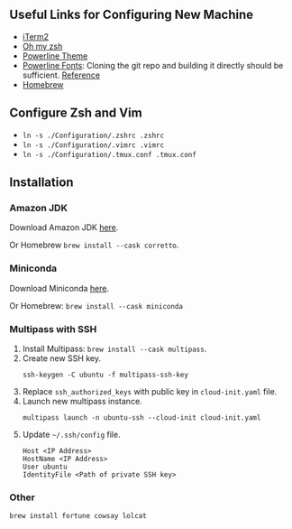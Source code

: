 ## Useful Links for Configuring New Machine
* [iTerm2](https://www.iterm2.com/)
* [Oh my zsh](https://github.com/robbyrussell/oh-my-zsh)
* [Powerline Theme](https://github.com/Powerlevel9k/powerlevel9k/wiki/Install-Instructions#option-2-install-for-oh-my-zsh)
* [Powerline Fonts](https://github.com/powerline/fonts): Cloning the git repo and building it directly should be sufficient. [Reference](https://github.com/powerline/fonts#quick-installation)
* [Homebrew](http://brew.sh/)

## Configure Zsh and Vim
* `ln -s ./Configuration/.zshrc .zshrc`
* `ln -s ./Configuration/.vimrc .vimrc`
* `ln -s ./Configuration/.tmux.conf .tmux.conf`

## Installation

### Amazon JDK
Download Amazon JDK [here](https://docs.aws.amazon.com/corretto/latest/corretto-8-ug/downloads-list.html).

Or Homebrew `brew install --cask corretto`.

### Miniconda 
Download Miniconda [here](https://docs.conda.io/en/main/miniconda.html#installing).

Or Homebrew: `brew install --cask miniconda`

### Multipass with SSH
1. Install Multipass: `brew install --cask multipass`.
1. Create new SSH key.
    ```
    ssh-keygen -C ubuntu -f multipass-ssh-key
    ```
1. Replace `ssh_authorized_keys` with public key in `cloud-init.yaml` file.
1. Launch new multipass instance.
    ```
    multipass launch -n ubuntu-ssh --cloud-init cloud-init.yaml
    ```
1. Update `~/.ssh/config` file.
    ```
    Host <IP Address>
    HostName <IP Address>
    User ubuntu
    IdentityFile <Path of private SSH key>
    ```

### Other
`brew install fortune cowsay lolcat`